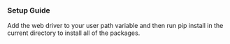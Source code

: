 ### Setup Guide ### 

Add the web driver to your user path variable and then run pip install in the current directory to install all of the packages.